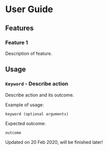 # User Guide

## Features 

### Feature 1 
Description of feature.

## Usage

### `Keyword` - Describe action

Describe action and its outcome.

Example of usage: 

`keyword (optional arguments)`

Expected outcome:

`outcome`

Updated on 20 Feb 2020, will be finished later!